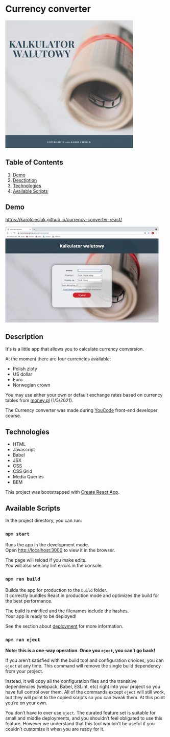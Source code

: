 # Currency converter

![Currency converter logo](public/readmeImage.png)

## Table of Contents
1. [Demo](#demo) 
2. [Desctiption](#description)
3. [Technologies](#technologies)
4. [Available Scripts](#available-scripts)

## Demo

https://karolciesluk.github.io/currency-converter-react/

![How to use demonstration](public/converterDemo.gif)

## Description

It's is a little app that allows you to calculate currency conversion.

At the moment there are four currencies available:

- Polish zloty
- US dollar
- Euro
- Norwegian crown

You may use either your own or default exchange rates based on currency tables from [money.pl](https://www.money.pl/pieniadze/nbp/srednie/) (1/5/2021).

The Currency converter was made during [YouCode](https://youcode.pl/frontend-developer/) front-end developer course.

## Technologies
- HTML
- Javascript
- Babel
- JSX
- CSS
- CSS Grid
- Media Queries
- BEM

This project was bootstrapped with [Create React App](https://github.com/facebook/create-react-app).

## Available Scripts

In the project directory, you can run:

### `npm start`

Runs the app in the development mode.\
Open [http://localhost:3000](http://localhost:3000) to view it in the browser.

The page will reload if you make edits.\
You will also see any lint errors in the console.

### `npm run build`

Builds the app for production to the `build` folder.\
It correctly bundles React in production mode and optimizes the build for the best performance.

The build is minified and the filenames include the hashes.\
Your app is ready to be deployed!

See the section about [deployment](https://facebook.github.io/create-react-app/docs/deployment) for more information.

### `npm run eject`

**Note: this is a one-way operation. Once you `eject`, you can’t go back!**

If you aren’t satisfied with the build tool and configuration choices, you can `eject` at any time. This command will remove the single build dependency from your project.

Instead, it will copy all the configuration files and the transitive dependencies (webpack, Babel, ESLint, etc) right into your project so you have full control over them. All of the commands except `eject` will still work, but they will point to the copied scripts so you can tweak them. At this point you’re on your own.

You don’t have to ever use `eject`. The curated feature set is suitable for small and middle deployments, and you shouldn’t feel obligated to use this feature. However we understand that this tool wouldn’t be useful if you couldn’t customize it when you are ready for it.
